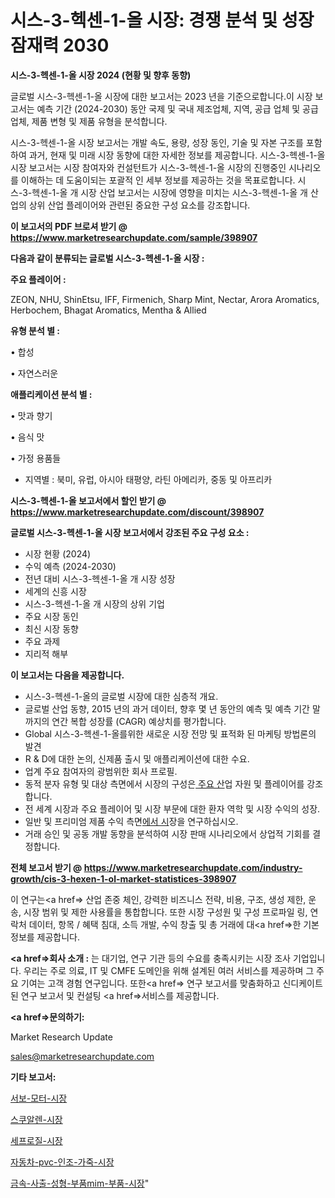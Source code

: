 # 시스-3-헥센-1-올 시장: 경쟁 분석 및 성장 잠재력 2030

<strong>시스-3-헥센-1-올 시장 2024 (현황 및 향후 동향)</strong>

글로벌 시스-3-헥센-1-올 시장에 대한 보고서는 2023 년을 기준으로합니다.이 시장 보고서는 예측 기간 (2024-2030) 동안 국제 및 국내 제조업체, 지역, 공급 업체 및 공급 업체, 제품 변형 및 제품 유형을 분석합니다.

시스-3-헥센-1-올 시장 보고서는 개발 속도, 용량, 성장 동인, 기술 및 자본 구조를 포함하여 과거, 현재 및 미래 시장 동향에 대한 자세한 정보를 제공합니다. 시스-3-헥센-1-올 시장 보고서는 시장 참여자와 컨설턴트가 시스-3-헥센-1-올 시장의 진행중인 시나리오를 이해하는 데 도움이되는 포괄적 인 세부 정보를 제공하는 것을 목표로합니다. 시스-3-헥센-1-올 개 시장 산업 보고서는 시장에 영향을 미치는 시스-3-헥센-1-올 개 산업의 상위 산업 플레이어와 관련된 중요한 구성 요소를 강조합니다.



<strong>이 보고서의 PDF 브로셔 받기 @ <a href=https://www.marketresearchupdate.com/sample/398907>https://www.marketresearchupdate.com/sample/398907</a></strong>



<strong>다음과 같이 분류되는 글로벌 시스-3-헥센-1-올 시장 :</strong>



<strong>주요 플레이어 :</strong>

ZEON, NHU, ShinEtsu, IFF, Firmenich, Sharp Mint, Nectar, Arora Aromatics, Herbochem, Bhagat Aromatics, Mentha & Allied



<strong>유형 분석 별 :</strong>

• 합성

• 자연스러운



<strong>애플리케이션 분석 별 :</strong>

• 맛과 향기

• 음식 맛

• 가정 용품들

<ul>
  <li>지역별 : 북미, 유럽, 아시아 태평양, 라틴 아메리카, 중동 및 아프리카</li>
</ul>


<strong>시스-3-헥센-1-올 보고서에서 할인 받기 @ <a href=https://www.marketresearchupdate.com/discount/398907>https://www.marketresearchupdate.com/discount/398907</a></strong>



<strong>글로벌 시스-3-헥센-1-올 시장 보고서에서 강조된 주요 구성 요소 :</strong>
<ul>
  <li>시장 현황 (2024)</li>
  <li>수익 예측 (2024-2030)</li>
  <li>전년 대비 시스-3-헥센-1-올 개 시장 성장</li>
  <li>세계의 신흥 시장</li>
  <li>시스-3-헥센-1-올 개 시장의 상위 기업</li>
  <li>주요 시장 동인</li>
  <li>최신 시장 동향</li>
  <li>주요 과제</li>
  <li>지리적 해부</li>
</ul>


<strong>이 보고서는 다음을 제공합니다.</strong>
<ul>
  <li>시스-3-헥센-1-올의 글로벌 시장에 대한 심층적 개요.</li>
  <li>글로벌 산업 동향, 2015 년의 과거 데이터, 향후 몇 년 동안의 예측 및 예측 기간 말까지의 연간 복합 성장률 (CAGR) 예상치를 평가합니다.</li>
  <li>Global 시스-3-헥센-1-올를위한 새로운 시장 전망 및 표적화 된 마케팅 방법론의 발견</li>
  <li>R &amp; D에 대한 논의, 신제품 출시 및 애플리케이션에 대한 수요.</li>
  <li>업계 주요 참여자의 광범위한 회사 프로필.</li>
  <li>동적 분자 유형 및 대상 측면에서 시장의 구성은<a href=> 주요 산</a>업 자원 및 플레이어를 강조합니다.</li>
  <li>전 세계 시장과 주요 플레이어 및 시장 부문에 대한 환자 역학 및 시장 수익의 성장.</li>
  <li>일반 및 프리미엄 제품 수익 측면<a href=>에서 시</a>장을 연구하십시오.</li>
  <li>거래 승인 및 공동 개발 동향을 분석하여 시장 판매 시나리오에서 상업적 기회를 결정합니다.</li>
</ul>



<strong>전체 보고서 받기 @ <a href=https://www.marketresearchupdate.com/industry-growth/cis-3-hexen-1-ol-market-statistices-398907>https://www.marketresearchupdate.com/industry-growth/cis-3-hexen-1-ol-market-statistices-398907</a></strong>

이 연구는<a href=> 산업 존중</a> 체인, 강력한 비즈니스 전략, 비용, 구조, 생성 제한, 운송, 시장 범위 및 제한 사용률을 통합합니다. 또한 시장 구성원 및 구성 프로파일 링, 연락처 데이터, 항목 / 혜택 침대, 소득 개발, 수익 창출 및 총 거래에 대<a href=>한 기본 </a>정보를 제공합니다.



<strong><a href=>회사 소</a>개 :</strong>
는 대기업, 연구 기관 등의 수요를 충족시키는 시장 조사 기업입니다. 우리는 주로 의료, IT 및 CMFE 도메인을 위해 설계된 여러 서비스를 제공하며 그 주요 기여는 고객 경험 연구입니다. 또한<a href=> 연구 보</a>고서를 맞춤화하고 신디케이트 된 연구 보고서 및 컨설팅 <a href=>서비스</a>를 제공합니다.



<strong><a href=>문의하기:</a></strong>

Market Research Update

sales@marketresearchupdate.com



<strong>기타 보고서:</strong>

<a href=https://www.linkedin.com/pulse/서보-모터-시장-현재-및-미래-성장-2029-survey-spotlight-pro-24-analysis/>서보-모터-시장</a>

<a href=https://www.linkedin.com/pulse/스쿠알렌-시장-진입-전략-및-위험-평가2029년-consumer-connection-chronicles-24--k1upf/>스쿠알렌-시장</a>

<a href=https://www.linkedin.com/pulse/세프로질-시장-세분화-연구-및-목표-고객2029년-survey-spotlight-pro-24-analysis-fakff/>세프로질-시장</a>

<a href=https://www.linkedin.com/pulse/자동차-pvc-인조-가죽-시장-진입-전략-및-위험-평가2030년-isdailynews-h9sof/>자동차-pvc-인조-가죽-시장</a>

<a href=https://www.linkedin.com/pulse/금속-사출-성형-부품mim-부품-시장-동향-및-성장-전망-trendsetters-talk-360-analysis-w7ggf/>금속-사출-성형-부품mim-부품-시장</a>"
